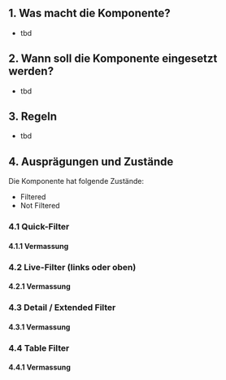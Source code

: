 ## 1. Was macht die Komponente? 
* tbd

## 2. Wann soll die Komponente eingesetzt werden? 
* tbd

## 3. Regeln 
* tbd

## 4. Ausprägungen und Zustände 
Die Komponente hat folgende Zustände:
* Filtered
* Not Filtered

### 4.1 Quick-Filter
#### 4.1.1 Vermassung

### 4.2 Live-Filter (links oder oben)
#### 4.2.1 Vermassung

### 4.3 Detail / Extended Filter
#### 4.3.1 Vermassung

### 4.4 Table Filter
#### 4.4.1 Vermassung